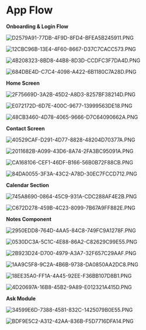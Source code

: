 # App Flow

**Onboarding & Login Flow**

![D2579A91-77DB-4F9D-8FD4-BFEA5B245911.PNG](App%20Flow%201581096c68b64f9c9be3c87d632eabd7/D2579A91-77DB-4F9D-8FD4-BFEA5B245911.png)

![12CBC96B-13E4-4F60-8667-D37C7CACC573.PNG](App%20Flow%201581096c68b64f9c9be3c87d632eabd7/12CBC96B-13E4-4F60-8667-D37C7CACC573.png)

![4B208323-8BD8-44B8-8D3D-CCDFC3F7DA4D.PNG](App%20Flow%201581096c68b64f9c9be3c87d632eabd7/4B208323-8BD8-44B8-8D3D-CCDFC3F7DA4D.png)

![684DBE4D-C7C4-4098-A422-6B1180C7A28D.PNG](App%20Flow%201581096c68b64f9c9be3c87d632eabd7/684DBE4D-C7C4-4098-A422-6B1180C7A28D.png)

**Home Screen**

![2F75669D-3A2B-45D2-A8D3-8257BF38214D.PNG](App%20Flow%201581096c68b64f9c9be3c87d632eabd7/2F75669D-3A2B-45D2-A8D3-8257BF38214D.png)

![E072172D-6D7E-400C-9677-13999563DE18.PNG](App%20Flow%201581096c68b64f9c9be3c87d632eabd7/E072172D-6D7E-400C-9677-13999563DE18.png)

![48CB3460-4D78-4065-9666-D7C64090662A.PNG](App%20Flow%201581096c68b64f9c9be3c87d632eabd7/48CB3460-4D78-4065-9666-D7C64090662A.png)

**Contact Screen**

![40529CAF-D291-4D77-8828-48204D70377A.PNG](App%20Flow%201581096c68b64f9c9be3c87d632eabd7/40529CAF-D291-4D77-8828-48204D70377A.png)

![2011682B-A099-43D6-8A74-2FA3BC95091A.PNG](App%20Flow%201581096c68b64f9c9be3c87d632eabd7/2011682B-A099-43D6-8A74-2FA3BC95091A.png)

![CA168106-CEF1-46DF-B166-56B0B72F88CB.PNG](App%20Flow%201581096c68b64f9c9be3c87d632eabd7/CA168106-CEF1-46DF-B166-56B0B72F88CB.png)

![84DA0055-3F3A-43C2-A78D-30EC7FCCD712.PNG](App%20Flow%201581096c68b64f9c9be3c87d632eabd7/84DA0055-3F3A-43C2-A78D-30EC7FCCD712.png)

**Calendar Section**

![745A8690-0864-45C9-931A-CDC288AF4E2B.PNG](App%20Flow%201581096c68b64f9c9be3c87d632eabd7/745A8690-0864-45C9-931A-CDC288AF4E2B.png)

![C672D278-459B-4C23-8099-7B67A9FF882E.PNG](App%20Flow%201581096c68b64f9c9be3c87d632eabd7/C672D278-459B-4C23-8099-7B67A9FF882E.png)

**Notes Component**

![2950EDD8-764D-4AA5-84C8-749FC9A1278F.PNG](App%20Flow%201581096c68b64f9c9be3c87d632eabd7/2950EDD8-764D-4AA5-84C8-749FC9A1278F.png)

![0530DC3A-5C1C-4E88-86A2-C82629C99E55.PNG](App%20Flow%201581096c68b64f9c9be3c87d632eabd7/0530DC3A-5C1C-4E88-86A2-C82629C99E55.png)

![2B923D24-D700-4979-A3A7-32F657C29AAF.PNG](App%20Flow%201581096c68b64f9c9be3c87d632eabd7/2B923D24-D700-4979-A3A7-32F657C29AAF.png)

![1AA9C5F8-9C2A-4B6B-9738-DA0850AA2DC8.PNG](App%20Flow%201581096c68b64f9c9be3c87d632eabd7/1AA9C5F8-9C2A-4B6B-9738-DA0850AA2DC8.png)

![18EE35A0-FF1A-4A45-92EE-F36BB107D8B1.PNG](App%20Flow%201581096c68b64f9c9be3c87d632eabd7/18EE35A0-FF1A-4A45-92EE-F36BB107D8B1.png)

![4D20697A-16B8-45B2-9A89-E012321A415D.PNG](App%20Flow%201581096c68b64f9c9be3c87d632eabd7/4D20697A-16B8-45B2-9A89-E012321A415D.png)

**Ask Module**

![34599E6D-7388-4581-832C-1425079B0E55.PNG](App%20Flow%201581096c68b64f9c9be3c87d632eabd7/34599E6D-7388-4581-832C-1425079B0E55.png)

![BDF9E5C2-A312-42AA-836B-F5D7716DFA14.PNG](App%20Flow%201581096c68b64f9c9be3c87d632eabd7/BDF9E5C2-A312-42AA-836B-F5D7716DFA14.png)